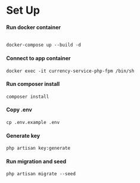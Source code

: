 # Set Up
#### Run docker container
###### 
```
docker-compose up --build -d
```
#### Connect to app container
```
docker exec -it currency-service-php-fpm /bin/sh
```
#### Run composer install
```
composer install
```
#### Copy .env
```
cp .env.example .env
```
#### Generate key
```
php artisan key:generate
```
#### Run migration and seed
```
php artisan migrate --seed
```
